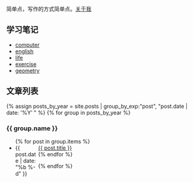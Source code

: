 简单点，写作的方式简单点。[关于我](/about)



## 学习笔记

- [computer](/computer)
- [english](/english)
- [life](/life)
- [exercise](/exercise)
- [geometry](/geometry)

## 文章列表 

{% assign posts_by_year = site.posts | group_by_exp:"post", "post.date | date: '%Y' " %}
{% for group in posts_by_year %}
<h3>{{ group.name }}</h3>
<ul>
    {% for post in group.items %}
    <li><div style="width:60px;float:left;">{{ post.date | date: "%b %-d" }}</div> <a href="{{ site.baseurl }}{{ post.url }}">{{ post.title }}</a></li>
    {% endfor %}
</ul>
{% endfor %}